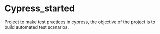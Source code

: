 # Cypress_started
Project to make test practices in cypress, the objective of the project is to build automated test scenarios. 
